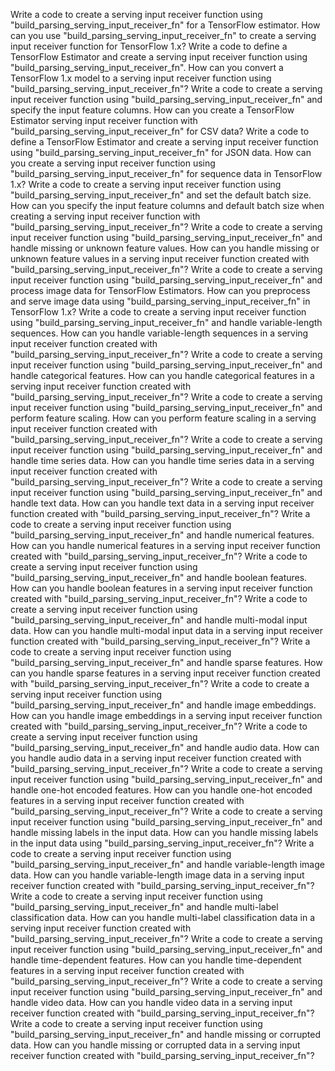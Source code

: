 Write a code to create a serving input receiver function using "build_parsing_serving_input_receiver_fn" for a TensorFlow estimator.
How can you use "build_parsing_serving_input_receiver_fn" to create a serving input receiver function for TensorFlow 1.x?
Write a code to define a TensorFlow Estimator and create a serving input receiver function using "build_parsing_serving_input_receiver_fn".
How can you convert a TensorFlow 1.x model to a serving input receiver function using "build_parsing_serving_input_receiver_fn"?
Write a code to create a serving input receiver function using "build_parsing_serving_input_receiver_fn" and specify the input feature columns.
How can you create a TensorFlow Estimator serving input receiver function with "build_parsing_serving_input_receiver_fn" for CSV data?
Write a code to define a TensorFlow Estimator and create a serving input receiver function using "build_parsing_serving_input_receiver_fn" for JSON data.
How can you create a serving input receiver function using "build_parsing_serving_input_receiver_fn" for sequence data in TensorFlow 1.x?
Write a code to create a serving input receiver function using "build_parsing_serving_input_receiver_fn" and set the default batch size.
How can you specify the input feature columns and default batch size when creating a serving input receiver function with "build_parsing_serving_input_receiver_fn"?
Write a code to create a serving input receiver function using "build_parsing_serving_input_receiver_fn" and handle missing or unknown feature values.
How can you handle missing or unknown feature values in a serving input receiver function created with "build_parsing_serving_input_receiver_fn"?
Write a code to create a serving input receiver function using "build_parsing_serving_input_receiver_fn" and process image data for TensorFlow Estimators.
How can you preprocess and serve image data using "build_parsing_serving_input_receiver_fn" in TensorFlow 1.x?
Write a code to create a serving input receiver function using "build_parsing_serving_input_receiver_fn" and handle variable-length sequences.
How can you handle variable-length sequences in a serving input receiver function created with "build_parsing_serving_input_receiver_fn"?
Write a code to create a serving input receiver function using "build_parsing_serving_input_receiver_fn" and handle categorical features.
How can you handle categorical features in a serving input receiver function created with "build_parsing_serving_input_receiver_fn"?
Write a code to create a serving input receiver function using "build_parsing_serving_input_receiver_fn" and perform feature scaling.
How can you perform feature scaling in a serving input receiver function created with "build_parsing_serving_input_receiver_fn"?
Write a code to create a serving input receiver function using "build_parsing_serving_input_receiver_fn" and handle time series data.
How can you handle time series data in a serving input receiver function created with "build_parsing_serving_input_receiver_fn"?
Write a code to create a serving input receiver function using "build_parsing_serving_input_receiver_fn" and handle text data.
How can you handle text data in a serving input receiver function created with "build_parsing_serving_input_receiver_fn"?
Write a code to create a serving input receiver function using "build_parsing_serving_input_receiver_fn" and handle numerical features.
How can you handle numerical features in a serving input receiver function created with "build_parsing_serving_input_receiver_fn"?
Write a code to create a serving input receiver function using "build_parsing_serving_input_receiver_fn" and handle boolean features.
How can you handle boolean features in a serving input receiver function created with "build_parsing_serving_input_receiver_fn"?
Write a code to create a serving input receiver function using "build_parsing_serving_input_receiver_fn" and handle multi-modal input data.
How can you handle multi-modal input data in a serving input receiver function created with "build_parsing_serving_input_receiver_fn"?
Write a code to create a serving input receiver function using "build_parsing_serving_input_receiver_fn" and handle sparse features.
How can you handle sparse features in a serving input receiver function created with "build_parsing_serving_input_receiver_fn"?
Write a code to create a serving input receiver function using "build_parsing_serving_input_receiver_fn" and handle image embeddings.
How can you handle image embeddings in a serving input receiver function created with "build_parsing_serving_input_receiver_fn"?
Write a code to create a serving input receiver function using "build_parsing_serving_input_receiver_fn" and handle audio data.
How can you handle audio data in a serving input receiver function created with "build_parsing_serving_input_receiver_fn"?
Write a code to create a serving input receiver function using "build_parsing_serving_input_receiver_fn" and handle one-hot encoded features.
How can you handle one-hot encoded features in a serving input receiver function created with "build_parsing_serving_input_receiver_fn"?
Write a code to create a serving input receiver function using "build_parsing_serving_input_receiver_fn" and handle missing labels in the input data.
How can you handle missing labels in the input data using "build_parsing_serving_input_receiver_fn"?
Write a code to create a serving input receiver function using "build_parsing_serving_input_receiver_fn" and handle variable-length image data.
How can you handle variable-length image data in a serving input receiver function created with "build_parsing_serving_input_receiver_fn"?
Write a code to create a serving input receiver function using "build_parsing_serving_input_receiver_fn" and handle multi-label classification data.
How can you handle multi-label classification data in a serving input receiver function created with "build_parsing_serving_input_receiver_fn"?
Write a code to create a serving input receiver function using "build_parsing_serving_input_receiver_fn" and handle time-dependent features.
How can you handle time-dependent features in a serving input receiver function created with "build_parsing_serving_input_receiver_fn"?
Write a code to create a serving input receiver function using "build_parsing_serving_input_receiver_fn" and handle video data.
How can you handle video data in a serving input receiver function created with "build_parsing_serving_input_receiver_fn"?
Write a code to create a serving input receiver function using "build_parsing_serving_input_receiver_fn" and handle missing or corrupted data.
How can you handle missing or corrupted data in a serving input receiver function created with "build_parsing_serving_input_receiver_fn"?